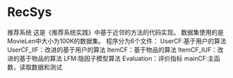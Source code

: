 # RecSys
推荐系统
这是《推荐系统实践》中基于近邻的方法的代码实现。
数据集使用的是MovieLen中大小为100K的数据集。
程序分为6个文件：
UserCF:基于用户的算法
UserCF_IIF：改进的基于用户的算法
ItemCF：基于物品的算法
ItemCF_IUF：改进的基于物品的算法
LFM:隐因子模型算法 
Evaluation：评价指标
mainCF:主函数，读取数据和测试

